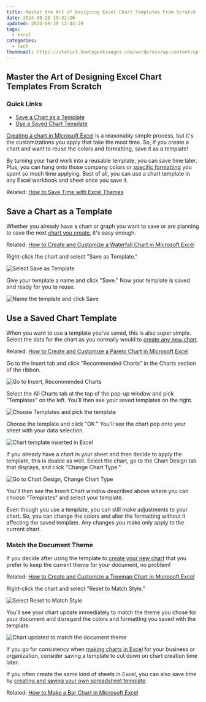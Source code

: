 ```yaml
---
title: Master the Art of Designing Excel Chart Templates From Scratch
date: 2024-08-28 19:31:26
updated: 2024-08-29 12:44:29
tags:
  - excel
categories:
  - tech
thumbnail: https://static1.howtogeekimages.com/wordpress/wp-content/uploads/2021/09/microsoft_excel_hero_1200x675.jpg
---
```


## Master the Art of Designing Excel Chart Templates From Scratch

### Quick Links

* [Save a Chart as a Template](https://games-able.techidaily.com/cross-platform-playmates-top-15-friendly-games-to-share/)
* [Use a Saved Chart Template](https://phone-solutions.techidaily.com/in-2024-what-is-fake-gps-location-pro-and-is-it-good-on-apple-iphone-12-pro-max-drfone-by-drfone-virtual-ios/)

[Creating a chart in Microsoft Excel](https://technical-tips.techidaily.com/top-techniques-for-enhancing-photo-quality-on-your-ios-device/) is a reasonably simple process, but it's the customizations you apply that take the most time. So, if you create a chart and want to reuse the colors and formatting, save it as a template!

 By turning your hard work into a reusable template, you can save time later. Plus, you can hang onto those company colors or [specific formatting](https://snapchat-videos.techidaily.com/new-djd-snaps-adding-tracks-to-enhance-videos-for-2024/) you spent so much time applying. Best of all, you can use a chart template in any Excel workbook and sheet once you save it.

Related: [How to Save Time with Excel Themes](https://snapchat-videos.techidaily.com/new-djd-snaps-adding-tracks-to-enhance-videos-for-2024/) 

##  Save a Chart as a Template

 Whether you already have a chart or graph you want to save or are planning to save the next [chart you create](https://youtube-docs.techidaily.com/approved-strategies-for-effective-youtube-playlist-distribution/), it's easy enough.

Related: [How to Create and Customize a Waterfall Chart in Microsoft Excel](https://youtube-docs.techidaily.com/approved-strategies-for-effective-youtube-playlist-distribution/) 

 Right-click the chart and select "Save as Template."

![Select Save as Template](https://static1.howtogeekimages.com/wordpress/wp-content/uploads/2021/10/SaveAsTemplate-ExcelChartTemplate.png) 

 Give your template a name and click "Save." Now your template is saved and ready for you to reuse.

![Name the template and click Save](https://static1.howtogeekimages.com/wordpress/wp-content/uploads/2021/10/NameTemplateSave-ExcelChartTemplate.png) 

##  Use a Saved Chart Template

 When you want to use a template you've saved, this is also super simple. Select the data for the chart as you normally would to [create any new chart](https://snapchat-videos.techidaily.com/new-in-2024-capturing-snapshots-transferring-from-snapchat-to-device-storage/).

Related: [How to Create and Customize a Pareto Chart in Microsoft Excel](https://snapchat-videos.techidaily.com/new-in-2024-capturing-snapshots-transferring-from-snapchat-to-device-storage/) 

 Go to the Insert tab and click "Recommended Charts" in the Charts section of the ribbon.

![Go to Insert, Recommended Charts](https://static1.howtogeekimages.com/wordpress/wp-content/uploads/2021/10/InsertRecommendedCharts-ExcelChartTemplate.png) 

 Select the All Charts tab at the top of the pop-up window and pick "Templates" on the left. You'll then see your saved templates on the right.

![Choose Templates and pick the template](https://static1.howtogeekimages.com/wordpress/wp-content/uploads/2021/10/AllChartsTemplates-ExcelChartTemplate.png) 

 Choose the template and click "OK." You'll see the chart pop onto your sheet with your data selection.

![Chart template inserted in Excel](https://static1.howtogeekimages.com/wordpress/wp-content/uploads/2021/10/ChartInserted-ExcelChartTemplate.png) 

 If you already have a chart in your sheet and then decide to apply the template, this is doable as well. Select the chart, go to the Chart Design tab that displays, and click "Change Chart Type."

![Go to Chart Design, Change Chart Type](https://static1.howtogeekimages.com/wordpress/wp-content/uploads/2021/10/ChangeChartType-ExcelChartTemplate.png) 

 You'll then see the Insert Chart window described above where you can choose "Templates" and select your template.

 Even though you use a template, you can still make adjustments to your chart. So, you can change the colors and alter the formatting without it affecting the saved template. Any changes you make only apply to the current chart.

###  Match the Document Theme

 If you decide after using the template to [create your new chart](https://extra-guidance.techidaily.com/maximizing-value-in-your-cloud-service-expenditure-for-2024/) that you prefer to keep the current theme for your document, no problem!

Related: [How to Create and Customize a Treemap Chart in Microsoft Excel](https://extra-guidance.techidaily.com/maximizing-value-in-your-cloud-service-expenditure-for-2024/) 

 Right-click the chart and select "Reset to Match Style."

![Select Reset to Match Style](https://static1.howtogeekimages.com/wordpress/wp-content/uploads/2021/10/ResetToMatchStyle-ExcelChartTemplate.png) 

 You'll see your chart update immediately to match the theme you chose for your document and disregard the colors and formatting you saved with the template.

![Chart updated to match the document theme](https://static1.howtogeekimages.com/wordpress/wp-content/uploads/2021/10/MatchedStyle-ExcelChartTemplate.png) 

 If you go for consistency when [making charts in Excel](https://extra-support.techidaily.com/updated-premium-psd-aesthetic-optimization/) for your business or organization, consider saving a template to cut down on chart creation time later.

 If you often create the same kind of sheets in Excel, you can also save time by [creating and saving your own spreadsheet template](https://android-frp.techidaily.com/in-2024-full-guide-to-bypass-samsung-galaxy-m34-frp-by-drfone-android/).

Related: [How to Make a Bar Chart in Microsoft Excel](https://extra-support.techidaily.com/updated-premium-psd-aesthetic-optimization/)

<ins class="adsbygoogle"
     style="display:block"
     data-ad-format="autorelaxed"
     data-ad-client="ca-pub-7571918770474297"
     data-ad-slot="1223367746"></ins>



<ins class="adsbygoogle"
     style="display:block"
     data-ad-client="ca-pub-7571918770474297"
     data-ad-slot="8358498916"
     data-ad-format="auto"
     data-full-width-responsive="true"></ins>
